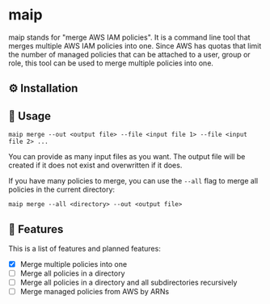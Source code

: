 # maip

maip stands for "merge AWS IAM policies". It is a command line tool that merges multiple AWS IAM policies into one.
Since AWS has quotas that limit the number of managed policies that can be attached to a user, group or role,
this tool can be used to merge multiple policies into one.

## ⚙️ Installation

## 📖 Usage 

```
maip merge --out <output file> --file <input file 1> --file <input file 2> ...
```

You can provide as many input files as you want. 
The output file will be created if it does not exist and overwritten if it does.

If you have many policies to merge, you can use the `--all` flag to merge all policies in the current directory:

```
maip merge --all <directory> --out <output file>
```

## 🎯 Features

This is a list of features and planned features:

- [x] Merge multiple policies into one
- [ ] Merge all policies in a directory
- [ ] Merge all policies in a directory and all subdirectories recursively
- [ ] Merge managed policies from AWS by ARNs